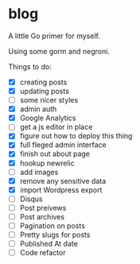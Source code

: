 blog
====

A little Go primer for myself.

Using some gorm and negroni.

Things to do:

- [x] creating posts
- [x] updating posts
- [ ] some nicer styles
- [x] admin auth
- [x] Google Analytics
- [ ] get a js editor in place
- [x] figure out how to deploy this thing
- [x] full fleged admin interface
- [x] finish out about page
- [x] hookup newrelic
- [ ] add images
- [x] remove any sensitive data
- [x] import Wordpress export
- [ ] Disqus
- [ ] Post preivews
- [ ] Post archives
- [ ] Pagination on posts
- [ ] Pretty slugs for posts
- [ ] Published At date
- [ ] Code refactor
